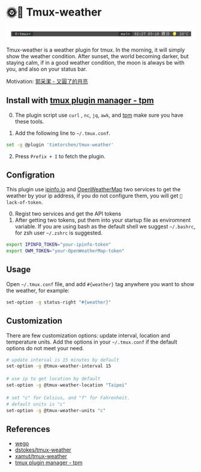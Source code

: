 # 🌞🌛 Tmux-weather

![](./screenshot.png)

Tmux-weather is a weather plugin for tmux. In the morning, it will simply show the weather condition. After sunset, the world becoming darker, but staying calm, if in a good weather condition, the moon is always be with you, and also on your status bar.

Motivation: [郭采潔 - 又圓了的月亮](https://www.youtube.com/watch?v=OfZfw3S_ZEk)

## Install with [tmux plugin manager - tpm](https://github.com/tmux-plugins/tpm)

0. The plugin script use `curl` , `nc`, `jq`, `awk`, and [tpm](https://github.com/tmux-plugins/tpm) make sure you have these tools.

1. Add the following line to `~/.tmux.conf`.

```bash
set -g @plugin 'timtorchen/tmux-weather'
```

2. Press `Prefix + I` to fetch the plugin.

## Configration

This plugin use [ipinfo.io](https://ipinfo.io/) and [OpenWeatherMap](https://openweathermap.org/) two services to get the weather by your ip address, if you do not configure them, you will get `🎃 lack-of-token`.

0. Regist two services and get the API tokens
1. After getting two tokens, put them into your startup file as enviromnent variable. If you are using bash as the default shell we suggest `~/.bashrc`, for zsh user `~/.zshrc` is suggested.

```bash
export IPINFO_TOKEN="your-ipinfo-token"
export OWM_TOKEN="your-OpenWeatherMap-token"
```

## Usage

Open `~/.tmux.conf` file, and add `#{weather}` tag anywhere you want to show the weather, for example:

```bash
set-option -g status-right "#{weather}"
```

## Customization

There are few customization options: update interval, location and temperature units. Add the options in your `~/.tmux.conf` if the default options do not meet your need.

```bash
# update interval is 15 minutes by default
set-option -g @tmux-weather-interval 15       

# use ip to get location by default
set-option -g @tmux-weather-location "Taipei" 

# set "c" for Celsius, and "f" for Fahrenheit. 
# default units is "c"
set-option -g @tmux-weather-units "c"         
```

## References

- [wego](https://github.com/schachmat/wego)
- [dstokes/tmux-weather](https://github.com/dstokes/tmux-weather)
- [xamut/tmux-weather](https://github.com/xamut/tmux-weather)
- [tmux plugin manager - tpm ](https://github.com/tmux-plugins/tpm)
